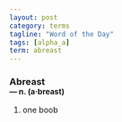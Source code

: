 ```yaml
---
layout: post
category: terms
tagline: "Word of the Day"
tags: [alpha_a]
term: abreast
---
```


<h3>Abreast<br/> <small>&mdash; n. (a<span>&middot;</span>breast)</small></h3>
<p><ol>
<li>one boob</li>
</ol></p>
